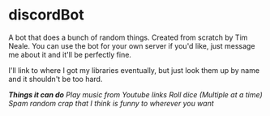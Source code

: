 # discordBot

A bot that does a bunch of random things. Created from scratch by Tim Neale.
You can use the bot for your own server if you'd like, just message me about it and it'll be perfectly fine.

I'll link to where I got my libraries eventually, but just look them up by name and it shouldn't be too hard.


***Things it can do***
*Play music from Youtube links*
*Roll dice (Multiple at a time)*
*Spam random crap that I think is funny to wherever you want*
